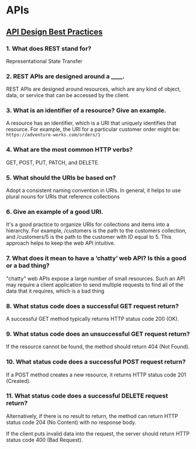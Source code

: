# APIs

## [API Design Best Practices](https://docs.microsoft.com/en-us/azure/architecture/best-practices/api-design)

### 1. What does REST stand for?

  Representational State Transfer

### 2. REST APIs are designed around a ____.

  REST APIs are designed around resources, which are any kind of object, data, or service that can be accessed by the client.

### 3. What is an identifier of a resource? Give an example.

  A resource has an identifier, which is a URI that uniquely identifies that resource. For example, the URI for a particular customer order might be:
    `https://adventure-works.com/orders/1`

### 4. What are the most common HTTP verbs?

  GET, POST, PUT, PATCH, and DELETE.

### 5. What should the URIs be based on?

  Adopt a consistent naming convention in URIs. In general, it helps to use plural nouns for URIs that reference collections

### 6. Give an example of a good URI.

   It's a good practice to organize URIs for collections and items into a hierarchy. For example, /customers is the path to the customers collection, and /customers/5 is the path to the customer with ID equal to 5. This approach helps to keep the web API intuitive.

### 7. What does it mean to have a ‘chatty’ web API? Is this a good or a bad thing?

  "chatty" web APIs expose a large number of small resources. Such an API may require a client application to send multiple requests to find all of the data that it requires, which is a bad thing

### 8. What status code does a successful GET request return?

  A successful GET method typically returns HTTP status code 200 (OK).

### 9. What status code does an unsuccessful GET request return?

  If the resource cannot be found, the method should return 404 (Not Found).

### 10. What status code does a successful POST request return?

  If a POST method creates a new resource, it returns HTTP status code 201 (Created).

### 11. What status code does a successful DELETE request return?

  Alternatively, if there is no result to return, the method can return HTTP status code 204 (No Content) with no response body.

  If the client puts invalid data into the request, the server should return HTTP status code 400 (Bad Request). 